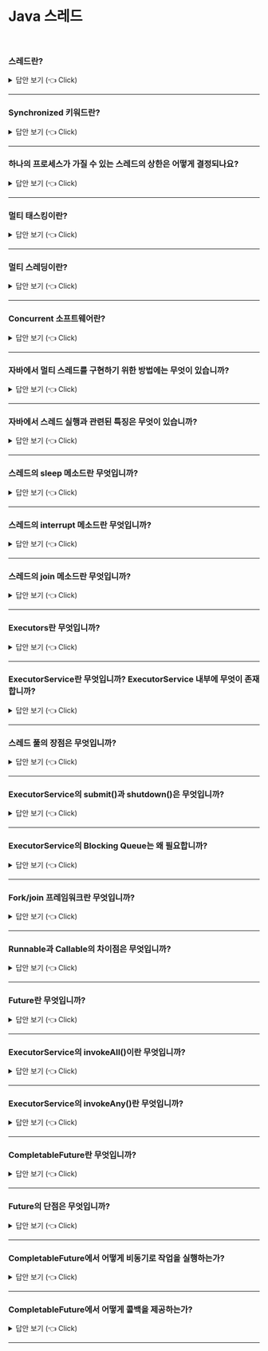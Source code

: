 # Java 스레드
<br>

### 스레드란?

<details>
   <summary> 답안 보기 (👈 Click)</summary>
<br />
[참고: 이펙티브 자바] 
+ 스레드는 여러 활동을 동시에 수행할 수 있게 해줍니다. <br> 
  하지만 동시성 프로그래밍은 단일 스레드 프로그래밍보다 어렵습니다. <br> 
  잘못될 수 있는 일이 늘어나고, 문제를 재현하기도 어려워지기 때문입니다. <br> 
   
  그렇다고 동시성 프로그래밍으로부터 언제까지나 도망 다닐 수는 없습니다. <br>
  자바 플랫폼 자체에 내재되어 있을 뿐만 아니라, <br>
  오늘날 어디서나 쓰이는 멀티코어 프로세서의 힘을 제대로 활용하려면 <br> 
  반드시 내 것으로 만들어야 하는 기술이기 때문입니다. <br>
   
  
</details>

-----------------------

### Synchronized 키워드란?

<details>
   <summary> 답안 보기 (👈 Click)</summary>
<br />
[참고: 이펙티브 자바] 
+ synchronized 키워드는 해당 메서드나 블록을 한 번에 한 스레드씩 수행하도록 보장합니다. <br>
  많은 프로그래머가 동기화를 배타적 실행, 즉 한 스레드가 변경하는 중이라서 <br>
  상태가 일관되지 않은 순간의 객체를 다른 스레드가 보지 못하게 막는 용도로만 생각합니다. <br> 
   
  먼저 이 관점에서 얘기해봅니다. 한 객체가 일관된 상태를 가지고 생성되고, <br>
  이 객체에 접근하는 메서드는 그 객체에 락(lock)을 겁니다. <br>
  락을 건 메서드는 객체의 상태를 확인하고 필요하면 수정합니다. <br>
  즉, 객체를 하나의 일관된 상태에서 다른 일관된 상태로 변화시킵니다. <br> 
  동기화를 제대로 사용하면 어떤 메서드도 이 객체의 상태가 일관되지 않은 순간을 볼 수 없을 것입니다. <br> 
   
  맞는 설명이지만, 동기화에는 중요한 기능이 하나 더 있습니다. <br> 
  동기화 없이는 한 스레드가 만든 변화를 다른 스레드에서 확인하지 못할 수 있습니다. <br> 
  동기화는 일관성이 깨진 상태를 볼 수 없게 하는 것은 물론, <br>
  동기화된 메서드나 블록에 들어간 스레드가 같은 락의 보호하에 수행된 <br>
  모든 이전 수정의 최종 결과를 보게 해줍니다. <br> 
   
</details>

-----------------------


### 하나의 프로세스가 가질 수 있는 스레드의 상한은 어떻게 결정되나요?

<details>
   <summary> 답안 보기 (👈 Click)</summary>
<br />

+ 스레드는 작업을 수행하는데 개별적인 호출 스택(call stack)을 필요로 합니다. <br> 
  따라서 프로세스의 메모리 한계에 따라, 프로세스가 가질 수 있는 스레드의 상한이 결정됩니다. 
</details>

-----------------------


### 멀티 태스킹이란?

<details>
   <summary> 답안 보기 (👈 Click)</summary>
<br />

+ 하나의 CPU가 여러 개의 프로세스를 동시에 실행할 수 있는 특성을 의미합니다. 
</details>

-----------------------


### 멀티 스레딩이란?

<details>
   <summary> 답안 보기 (👈 Click)</summary>
<br />

+ 하나의 프로세스 내에서 여러 개의 스레드가 동시에 작업을 수행하는 것을 의미합니다. <br>
  단, CPU의 코어는 한 번에 한 가지 작업만 수행하므로, <br>
  실제로 동시에 처리되는 작업의 수는 코어의 개수와 일치합니다. 
</details>

-----------------------

### Concurrent 소프트웨어란?

<details>
   <summary> 답안 보기 (👈 Click)</summary>
<br />

+ 동시에 여러 작업을 할 수 있는 소프트웨어를 의미합니다. 
</details>

-----------------------

### 자바에서 멀티 스레드를 구현하기 위한 방법에는 무엇이 있습니까?

<details>
   <summary> 답안 보기 (👈 Click)</summary>
<br />

+ Thread 클래스를 상속 받거나, Runnable 인터페이스를 구현해야 합니다. 
</details>

-----------------------

### 자바에서 스레드 실행과 관련된 특징은 무엇이 있습니까?

<details>
   <summary> 답안 보기 (👈 Click)</summary>
<br />

+ 스레드의 실행 순서를 보장하지 못한다는 점입니다. 
</details>

-----------------------

### 스레드의 sleep 메소드란 무엇입니까?

<details>
   <summary> 답안 보기 (👈 Click)</summary>
<br />

+ 현재 스레드를 대기시키는 것을 의미합니다.  
  sleep 메소드를 실행하면 다른 스레드에 우선권이 넘어갑니다. 
</details>

-----------------------

### 스레드의 interrupt 메소드란 무엇입니까?

<details>
   <summary> 답안 보기 (👈 Click)</summary>
<br />

+ 대기 중인 메소드를 깨우는 것을 의미합니다. 
</details>

-----------------------


### 스레드의 join 메소드란 무엇입니까?

<details>
   <summary> 답안 보기 (👈 Click)</summary>
<br />

+ 
</details>

-----------------------


### Executors란 무엇입니까?

<details>
   <summary> 답안 보기 (👈 Click)</summary>
<br />

+ 스레드를 만들고 관리하는 작업을 담당하는 고수준의 API를 의미합니다. 
</details>

-----------------------

### ExecutorService란 무엇입니까? ExecutorService 내부에 무엇이 존재합니까?

<details>
   <summary> 답안 보기 (👈 Click)</summary>
<br />

+ Executor를 상속 받은 인터페이스를 의미합니다. <br> 
  ExecutorService 내부에는 스레드 풀이 존재합니다.  
</details>

-----------------------

### 스레드 풀의 장점은 무엇입니까?

<details>
   <summary> 답안 보기 (👈 Click)</summary>
<br />

+ 스레드 풀은 스레드를 생성하는 비용이 적게 든다는 점이 장점입니다. 
</details>

-----------------------

### ExecutorService의 submit()과 shutdown()은 무엇입니까?

<details>
   <summary> 답안 보기 (👈 Click)</summary>
<br />

+ submit()은 스레드의 실행을 위한 값을 전달하는 것을 의미합니다. <br> 
  shutdown()은 ExecutorService를 종료하는 것을 의미합니다. 
</details>

-----------------------

### ExecutorService의 Blocking Queue는 왜 필요합니까?

<details>
   <summary> 답안 보기 (👈 Click)</summary>
<br />

+ 스레드 풀에 스레드들이 모두 사용중일 때, 요청을 대기시키기 위해서 필요합니다. 
</details>

-----------------------

### Fork/join 프레임워크란 무엇입니까?

<details>
   <summary> 답안 보기 (👈 Click)</summary>
<br />

+ ExecutorService의 구현체로서, 멀티 프로세서를 사용하며, 애플리케이션 개발할 때 유용합니다. 
</details>

-----------------------

### Runnable과 Callable의 차이점은 무엇입니까?

<details>
   <summary> 답안 보기 (👈 Click)</summary>
<br />

+ Runnable은 반환값이 없지만, Callable은 반환값이 존재한다는 점이 차이점입니다. 
</details>

-----------------------

### Future란 무엇입니까?

<details>
   <summary> 답안 보기 (👈 Click)</summary>
<br />

+ 비동기적인 작업의 현재 상태를 조회하거나 작업을 가져올 수 있는 객체를 의미합니다. 
</details>

-----------------------

### ExecutorService의 invokeAll()이란 무엇입니까?

<details>
   <summary> 답안 보기 (👈 Click)</summary>
<br />

+ 여러 개의 Callable을 한 번에 담는 메소드를 의미합니다. 
  즉, 여러 작업을 동시에 실행 가능하게 해줍니다. 
</details>

-----------------------

### ExecutorService의 invokeAny()란 무엇입니까?

<details>
   <summary> 답안 보기 (👈 Click)</summary>
<br />

+ 여러 작업 중 하나라도 먼저 응답이 오면 끝내는 것을 의미합니다. 
  즉, 여러 작업 중 가장 짧은 작업만큼의 시간이 걸리며,
  블로킹 콜에 속합니다. 
</details>

-----------------------

### CompletableFuture란 무엇입니까?

<details>
   <summary> 답안 보기 (👈 Click)</summary>
<br />

+ 자바에서 비동기 프로그래밍을 가능하게 하는 인터페이스를 의미합니다.  
</details>

-----------------------

### Future의 단점은 무엇입니까?

<details>
   <summary> 답안 보기 (👈 Click)</summary>
<br />

+ 1) 예외 처리 API를 제공하지 않는다
  2) 여러 Future를 조합할 수 없다
  3) 블로킹 코드(get())를 사용하지 않고서는 작업이 끝났을 때, 콜백을 실행할 수 없다. 
</details>

-----------------------

### CompletableFuture에서 어떻게 비동기로 작업을 실행하는가?

<details>
   <summary> 답안 보기 (👈 Click)</summary>
<br />

+ 리턴값이 없는 경우는 runAsync()를 사용하고,
  리턴값이 있는 경우는 supplyAsync()를 사용합니다. 
</details>

-----------------------

### CompletableFuture에서 어떻게 콜백을 제공하는가?

<details>
   <summary> 답안 보기 (👈 Click)</summary>
<br />

+ thenApply(Function)는 리턴값을 받아서 다른 값으로 바꾸는 콜백입니다. <br> 
  thenAccept(Consumer)는 리턴값을 또 다른 작업으로 처리하는 콜백입니다. 
</details>

-----------------------
